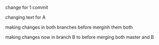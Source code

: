 change for 1 commit

changing text for A


making changes in both branches before merginh them both


making changes now in branch B to before merging both master and B

